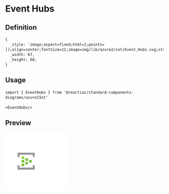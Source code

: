 # Event Hubs

## Definition

```
{
  _style: 'image;aspect=fixed;html=1;points=[];align=center;fontSize=12;image=img/lib/azure2/iot/Event_Hubs.svg;strokeColor=none;',
  _width: 67,
  _height: 60,
}
```

## Usage

```
import { EventHubs } from '@reactiac/standard-components-diagrams/azure2Iot'

<EventHubs/>
```

## Preview

<img src="./event-hubs.png" width="200"/>
